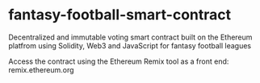 # fantasy-football-smart-contract
Decentralized and immutable voting smart contract built on the Ethereum platfrom using Solidity, Web3 and JavaScript for fantasy football leagues

Access the contract using the Ethereum Remix tool as a front end:  remix.ethereum.org

